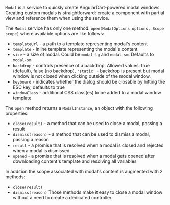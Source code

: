 `Modal` is a service to quickly create AngularDart-powered modal windows.
Creating custom modals is straightforward: create a component with partial view and reference them when using the service.

The `Modal` service has only one method: `open(ModalOptions options, Scope scope)` where available options are like follows:

* `templateUrl` - a path to a template representing modal's content
* `template` - inline template representing the modal's content
* `size` - a size of modal. Could be `modal-lg` and `modal-sm`. Defaults to `modal-sm`
* `backdrop` - controls presence of a backdrop. Allowed values: true (default), false (no backdrop), `'static'` - backdrop is present but modal window is not closed when clicking outside of the modal window.
* `keyboard` - indicates whether the dialog should be closable by hitting the ESC key, defaults to true
* `windowClass` - additional CSS class(es) to be added to a modal window template

The `open` method returns a `ModalInstance`, an object with the following properties:

* `close(result)` - a method that can be used to close a modal, passing a result
* `dismiss(reason)` - a method that can be used to dismiss a modal, passing a reason
* `result` - a promise that is resolved when a modal is closed and rejected when a modal is dismissed
* `opened` - a promise that is resolved when a modal gets opened after downloading content's template and resolving all variables

In addition the scope associated with modal's content is augmented with 2 methods:
* `close(result)`
* `dismiss(reason)`
Those methods make it easy to close a modal window without a need to create a dedicated controller
